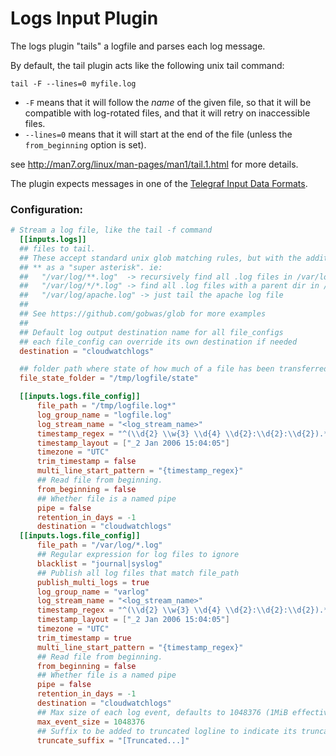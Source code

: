 # Logs Input Plugin

The logs plugin "tails" a logfile and parses each log message.

By default, the tail plugin acts like the following unix tail command:

```
tail -F --lines=0 myfile.log
```

- `-F` means that it will follow the _name_ of the given file, so
that it will be compatible with log-rotated files, and that it will retry on
inaccessible files.
- `--lines=0` means that it will start at the end of the file (unless
the `from_beginning` option is set).

see http://man7.org/linux/man-pages/man1/tail.1.html for more details.

The plugin expects messages in one of the
[Telegraf Input Data Formats](https://github.com/influxdata/telegraf/blob/master/docs/DATA_FORMATS_INPUT.md).

### Configuration:

```toml
# Stream a log file, like the tail -f command
  [[inputs.logs]]
  ## files to tail.
  ## These accept standard unix glob matching rules, but with the addition of
  ## ** as a "super asterisk". ie:
  ##   "/var/log/**.log"  -> recursively find all .log files in /var/log
  ##   "/var/log/*/*.log" -> find all .log files with a parent dir in /var/log
  ##   "/var/log/apache.log" -> just tail the apache log file
  ##
  ## See https://github.com/gobwas/glob for more examples
  ##
  ## Default log output destination name for all file_configs
  ## each file_config can override its own destination if needed
  destination = "cloudwatchlogs"

  ## folder path where state of how much of a file has been transferred is stored
  file_state_folder = "/tmp/logfile/state"

  [[inputs.logs.file_config]]
      file_path = "/tmp/logfile.log*"
      log_group_name = "logfile.log"
      log_stream_name = "<log_stream_name>"
      timestamp_regex = "^(\\d{2} \\w{3} \\d{4} \\d{2}:\\d{2}:\\d{2}).*$"
      timestamp_layout = ["_2 Jan 2006 15:04:05"]
      timezone = "UTC"
      trim_timestamp = false
      multi_line_start_pattern = "{timestamp_regex}"
      ## Read file from beginning.
      from_beginning = false
      ## Whether file is a named pipe
      pipe = false
      retention_in_days = -1
      destination = "cloudwatchlogs"
  [[inputs.logs.file_config]]
      file_path = "/var/log/*.log"
      ## Regular expression for log files to ignore
      blacklist = "journal|syslog"
      ## Publish all log files that match file_path
      publish_multi_logs = true
      log_group_name = "varlog"
      log_stream_name = "<log_stream_name>"
      timestamp_regex = "^(\\d{2} \\w{3} \\d{4} \\d{2}:\\d{2}:\\d{2}).*$"
      timestamp_layout = ["_2 Jan 2006 15:04:05"]
      timezone = "UTC"
      trim_timestamp = true
      multi_line_start_pattern = "{timestamp_regex}"
      ## Read file from beginning.
      from_beginning = false
      ## Whether file is a named pipe
      pipe = false
      retention_in_days = -1
      destination = "cloudwatchlogs"
      ## Max size of each log event, defaults to 1048376 (1MiB effective)
      max_event_size = 1048376
      ## Suffix to be added to truncated logline to indicate its truncation, defaults to "[Truncated...]"
      truncate_suffix = "[Truncated...]"

```

